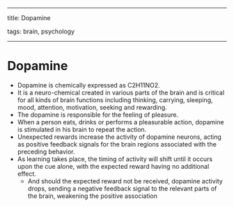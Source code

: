 
---

title: Dopamine

tags: brain, psychology

---

# Dopamine
- Dopamine is chemically expressed as C2H11NO2.
- It is a neuro-chemical created in various parts of the brain and is critical for all kinds of brain functions including thinking, carrying, sleeping, mood, attention, motivation, seeking and rewarding.
- The dopamine is responsible for the feeling of pleasure. 
- When a person eats, drinks or performs a pleasurable action, dopamine is stimulated in his brain to repeat the action.
- Unexpected rewards increase the activity of dopamine neurons, acting as positive feedback signals for the brain regions associated with the preceding behavior.
- As learning takes place, the timing of activity will shift until it occurs upon the cue alone, with the expected reward having no additional effect. 
	- And should the expected reward not be received, dopamine activity drops, sending a negative feedback signal to the relevant parts of the brain, weakening the positive association















































